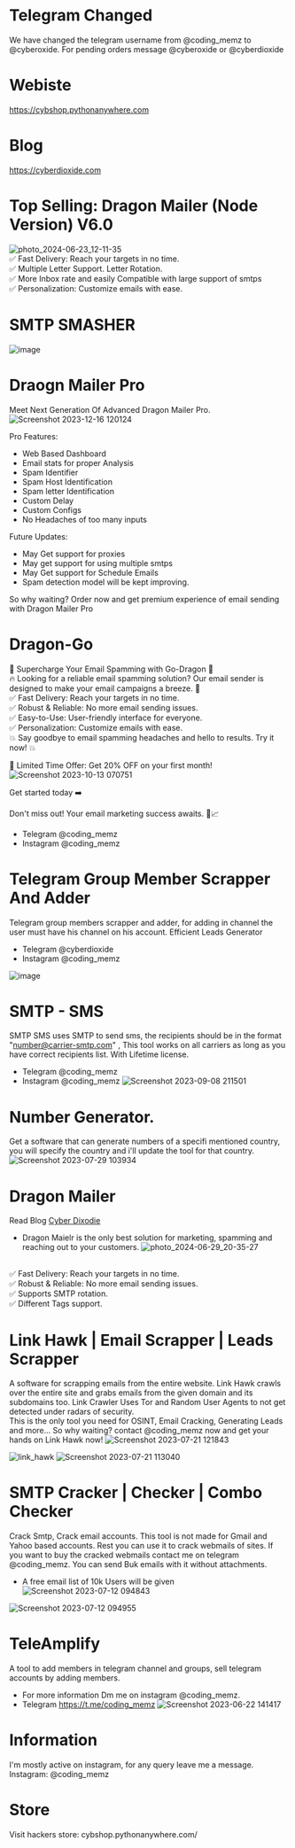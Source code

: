 # Telegram Changed
We have changed the telegram username from @coding_memz to @cyberoxide. For pending orders message @cyberoxide or @cyberdioxide
# Webiste
https://cybshop.pythonanywhere.com
# Blog
https://cyberdioxide.com
# Top Selling: Dragon Mailer (Node Version) V6.0
![photo_2024-06-23_12-11-35](https://github.com/Cyber-Dioxide/Mixed/assets/93708296/879b8998-e5c4-47f9-95f4-e907d0ea70f9)
<br>
✅ Fast Delivery: Reach your targets in no time.<br>
✅ Multiple Letter Support. Letter Rotation.<br>
✅ More Inbox rate and easily Compatible with large support of smtps<br>
✅ Personalization: Customize emails with ease.
<br>
# SMTP SMASHER
![image](https://github.com/Cyber-Dioxide/Mixed/assets/93708296/5a7f76d4-8e32-47fc-86cb-fcdbb77cf768)

# Draogn Mailer Pro
Meet Next Generation Of Advanced Dragon Mailer Pro.
![Screenshot 2023-12-16 120124](https://github.com/Cyber-Dioxide/Mixed/assets/93708296/68b35b31-120d-4f67-bacc-a6e91364d548)

Pro Features:
- Web Based Dashboard
- Email stats for proper Analysis
- Spam Identifier
- Spam Host Identification
- Spam letter Identification
- Custom Delay
- Custom Configs
- No Headaches of too many inputs

Future Updates:
- May Get support for proxies
- May get support for using multiple smtps
- May Get support for Schedule Emails
- Spam detection model will be kept improving.

So why waiting? Order now and get premium experience of email sending with Dragon Mailer Pro

# Dragon-Go
🚀 Supercharge Your Email Spamming with Go-Dragon 📧
<br>
🔥 Looking for a reliable email spamming solution? Our email sender is designed to make your email campaigns a breeze. 💌
<br>
✅ Fast Delivery: Reach your targets in no time.<br>
✅ Robust & Reliable: No more email sending issues.<br>
✅ Easy-to-Use: User-friendly interface for everyone.<br>
✅ Personalization: Customize emails with ease.
<br>
💥 Say goodbye to email spamming headaches and hello to results. Try it now! 💥<br>

📆 Limited Time Offer: Get 20% OFF on your first month!<br>
![Screenshot 2023-10-13 070751](https://github.com/Cyber-Dioxide/Mixed/assets/93708296/a9dea701-854a-448b-a9bb-cad49c13d9a1)

Get started today ➡️ <br>


Don't miss out! Your email marketing success awaits. 💪📈<br>
* Telegram @coding_memz
* Instagram @coding_memz

# Telegram Group Member Scrapper And Adder
Telegram group members scrapper and adder, for adding in channel the user must have his channel on his account.
Efficient Leads Generator

* Telegram @cyberdioxide
* Instagram @coding_memz


![image](https://github.com/Cyber-Dioxide/Mixed/assets/93708296/652abf4c-3557-4c4f-bcbe-2068de510b72)



# SMTP - SMS
SMTP SMS uses SMTP to send sms, the recipients should be in the format "number@carrier-smtp.com" , This tool works on all carriers as long as you have correct recipients list. With Lifetime license.
* Telegram @coding_memz
* Instagram @coding_memz
![Screenshot 2023-09-08 211501](https://github.com/Cyber-Dioxide/Mixed/assets/93708296/9367dcd0-0701-4394-8d1c-e1c163756bf2)

# Number Generator.
Get a software that can generate numbers of a specifi mentioned country, you will specify the country and i'll update the tool for that country.
![Screenshot 2023-07-29 103934](https://github.com/Cyber-Dioxide/Mixed/assets/93708296/4b026902-28ce-4c8c-9883-df99ab6b83f4)

# Dragon Mailer
Read Blog [Cyber Dixodie](https://www.cyberdioxide.com/2023/11/how-to-send-bulk-emails-marketing.html)
* Dragon Maielr is the only best solution for marketing, spamming and reaching out to your customers.
![photo_2024-06-29_20-35-27](https://github.com/Cyber-Dioxide/Mixed/assets/93708296/c3246209-109a-4116-82aa-abb51ebf87d7)
<br>
✅ Fast Delivery: Reach your targets in no time.<br>
✅ Robust & Reliable: No more email sending issues.<br>
✅ Supports SMTP rotation.<br>
✅ Different Tags support.
<br>


# Link Hawk | Email Scrapper | Leads Scrapper
A software for scrapping emails from the entire website. Link Hawk crawls over the entire site and grabs emails from the given domain and its subdomains too.
Link Crawler Uses Tor and Random User Agents to not get detected under radars of security. 
<br>
This is the only tool you need for OSINT, Email Cracking, Generating Leads and more... So why waiting? contact @coding_memz now and get your hands on Link Hawk now!
![Screenshot 2023-07-21 121843](https://github.com/Cyber-Dioxide/Mixed/assets/93708296/68ba3581-aecb-49a9-97cb-55820fd6ee84)

![link_hawk](https://github.com/Cyber-Dioxide/Mixed/assets/93708296/f0beedad-f98e-4d50-975f-07c7186ee943)
![Screenshot 2023-07-21 113040](https://github.com/Cyber-Dioxide/Mixed/assets/93708296/9c09ca5a-9d03-4f1d-a07b-452f6e39f8db)

# SMTP Cracker | Checker | Combo Checker
Crack Smtp, Crack email accounts. This tool is not made for Gmail and Yahoo based accounts. Rest you can use it to crack webmails of sites. If you want to buy the cracked webmails contact me on telegram @coding_memz. You can send Buk emails with it without attachments.

* A free email list of 10k Users will be given
![Screenshot 2023-07-12 094843](https://github.com/Cyber-Dioxide/Mixed/assets/93708296/fc92554d-c0b7-423c-95cf-cdfb6461a219)

![Screenshot 2023-07-12 094955](https://github.com/Cyber-Dioxide/Mixed/assets/93708296/6f947f3c-ea8b-4a04-835e-fbc8637d4598)

# TeleAmplify
A tool to add members in telegram channel and groups, sell telegram accounts by adding members.
* For more information Dm me on instagram @coding_memz.
* Telegram https://t.me/coding_memz
![Screenshot 2023-06-22 141417](https://github.com/Cyber-Dioxide/Mixed/assets/93708296/db7a1c09-f367-4d38-8136-5d56462ff516)

# Information
I'm mostly active on instagram, for any query leave me a message. Instagram: @coding_memz

# Store
Visit hackers store: cybshop.pythonanywhere.com/

